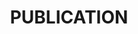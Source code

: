 ---
title: PUBLICATION
description: Donec sed odio dui. Etiam porta sem malesuada magna mollis euismod. 
image: img/paper.svg
url: '/publications/'
tags: ['topic']
---